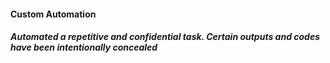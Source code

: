 <h4>Custom Automation</h4>
<h5>Automated a repetitive and confidential task. Certain outputs and codes have been intentionally concealed</h5>
